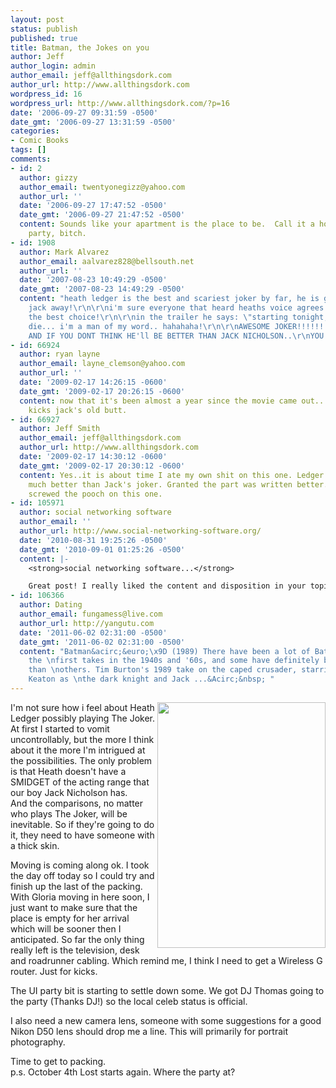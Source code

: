 ```yaml
---
layout: post
status: publish
published: true
title: Batman, the Jokes on you
author: Jeff
author_login: admin
author_email: jeff@allthingsdork.com
author_url: http://www.allthingsdork.com
wordpress_id: 16
wordpress_url: http://www.allthingsdork.com/?p=16
date: '2006-09-27 09:31:59 -0500'
date_gmt: '2006-09-27 13:31:59 -0500'
categories:
- Comic Books
tags: []
comments:
- id: 2
  author: gizzy
  author_email: twentyonegizz@yahoo.com
  author_url: ''
  date: '2006-09-27 17:47:52 -0500'
  date_gmt: '2006-09-27 21:47:52 -0500'
  content: Sounds like your apartment is the place to be.  Call it a housewarming
    party, bitch.
- id: 1908
  author: Mark Alvarez
  author_email: aalvarez828@bellsouth.net
  author_url: ''
  date: '2007-08-23 10:49:29 -0500'
  date_gmt: '2007-08-23 14:49:29 -0500'
  content: "heath ledger is the best and scariest joker by far, he is going to blow
    jack away!\r\n\r\ni'm sure everyone that heard heaths voice agrees that he is
    the best choice!\r\n\r\nin the trailer he says: \"starting tonight, people will
    die... i'm a man of my word.. hahahaha!\r\n\r\nAWESOME JOKER!!!!!!!!!!!!!!!!!!!!!!!!!!!!!!!!!!!!!!!!!!!!!!!!!!
    AND IF YOU DONT THINK HE'll BE BETTER THAN JACK NICHOLSON..\r\nYOU SUCK BALLS!!!!!!!!!!!!!!!!!!!!!!!!!!!!!!!!!!!!!!!!!!!!!!!!!!!!!!!!!!!!!!!!!!!!!!!!!!!!!!!!!!!!!!!!!!!!!!!!!!!!!!!!!!!!!!!!!!!!!!!!!!!!!!"
- id: 66924
  author: ryan layne
  author_email: layne_clemson@yahoo.com
  author_url: ''
  date: '2009-02-17 14:26:15 -0600'
  date_gmt: '2009-02-17 20:26:15 -0600'
  content: now that it's been almost a year since the movie came out....heath ledger
    kicks jack's old butt.
- id: 66927
  author: Jeff Smith
  author_email: jeff@allthingsdork.com
  author_url: http://www.allthingsdork.com
  date: '2009-02-17 14:30:12 -0600'
  date_gmt: '2009-02-17 20:30:12 -0600'
  content: Yes..it is about time I ate my own shit on this one. Ledger was much much
    much better than Jack's joker. Granted the part was written better....but yeah...I
    screwed the pooch on this one.
- id: 105971
  author: social networking software
  author_email: ''
  author_url: http://www.social-networking-software.org/
  date: '2010-08-31 19:25:26 -0500'
  date_gmt: '2010-09-01 01:25:26 -0500'
  content: |-
    <strong>social networking software...</strong>

    Great post! I really liked the content and disposition in your topic!...
- id: 106366
  author: Dating
  author_email: fungamess@live.com
  author_url: http://yangutu.com
  date: '2011-06-02 02:31:00 -0500'
  date_gmt: '2011-06-02 02:31:00 -0500'
  content: "Batman&acirc;&euro;\x9D (1989) There have been a lot of Batman films since
    the \nfirst takes in the 1940s and '60s, and some have definitely been better
    than \nothers. Tim Burton's 1989 take on the caped crusader, starring Michael
    Keaton as \nthe dark knight and Jack ...&Acirc;&nbsp; "
---
```

<p><img width="269" height="393" align="right" src="http://www.cbsnews.com/images/2006/08/01/imagefb7fc719-b5c0-467d-94e1-8e9005168b14.jpg" />I'm not sure how i feel about Heath Ledger possibly playing The Joker. At first I started to vomit uncontrollably, but the more I think about it the more I'm intrigued at the possibilities. The only problem is that Heath doesn't have a SMIDGET of the acting range that our boy Jack Nicholson has.<br />
And the comparisons, no matter who plays The Joker, will be inevitable. So if they're going to do it, they need to have someone with a thick skin.</p>
<p>Moving is coming along ok. I took the day off today so I could try and finish up the last of the packing. With Gloria moving in here soon, I just want to make sure that the place is empty for her arrival which will be sooner then I anticipated. So far the only thing really left is the television, desk and roadrunner cabling. Which remind me, I think I need to get a Wireless G router. Just for kicks.</p>
<p>The UI party bit is starting to settle down some. We got DJ Thomas going to the party (Thanks DJ!) so the local celeb status is official.</p>
<p>I also need a new camera lens, someone with some suggestions for a good Nikon D50 lens should drop me a line. This will primarily for portrait photography.</p>
<p>Time to get to packing.<br />
p.s. October 4th Lost starts again. Where the party at?</p>
